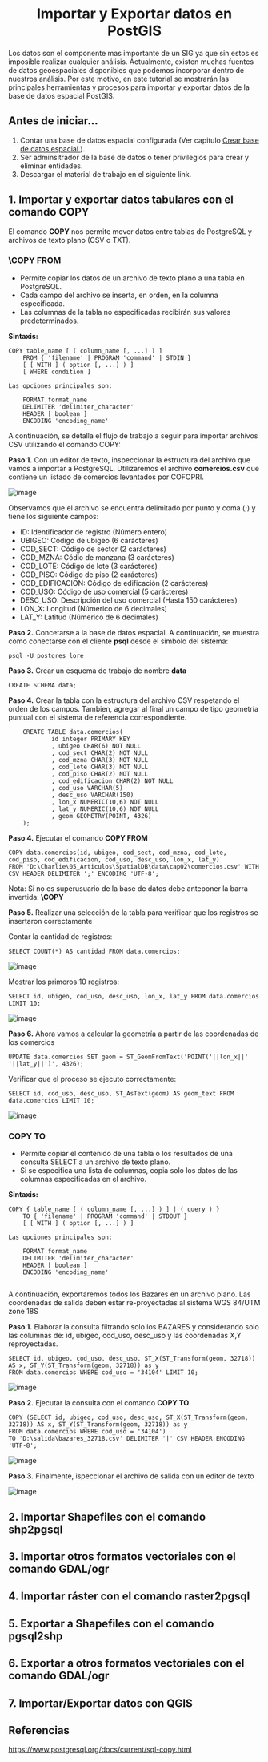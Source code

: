 <center><h1>Importar y Exportar datos en PostGIS</h1></center>

Los datos son el componente mas importante de un SIG ya que sin estos es imposible realizar cualquier análisis. Actualmente, existen muchas fuentes de datos geoespaciales disponibles que podemos incorporar dentro de nuestros análisis. Por este motivo, en este tutorial se mostrarán las principales herramientas y procesos para importar y exportar datos de la base de datos espacial PostGIS.

## Antes de iniciar...

1. Contar una base de datos espacial configurada (Ver capitulo [Crear base de datos espacial ](https://chlopezgis.github.io/base_datos_espaciales/creacion)).
2. Ser adminsitrador de la base de datos o tener privilegios para crear y eliminar entidades.
3. Descargar el material de trabajo en el siguiente link.

## 1. Importar y exportar datos tabulares con el comando COPY

El comando **COPY** nos permite mover datos entre tablas de PostgreSQL y archivos de texto plano (CSV o TXT). 

### \COPY FROM

* Permite copiar los datos de un archivo de texto plano a una tabla en PostgreSQL. 
* Cada campo del archivo se inserta, en orden, en la columna especificada.
* Las columnas de la tabla no especificadas recibirán sus valores predeterminados.

**Sintaxis:**

```
COPY table_name [ ( column_name [, ...] ) ]
    FROM { 'filename' | PROGRAM 'command' | STDIN }
    [ [ WITH ] ( option [, ...] ) ]
    [ WHERE condition ]

Las opciones principales son:

    FORMAT format_name
    DELIMITER 'delimiter_character'
    HEADER [ boolean ]
    ENCODING 'encoding_name'
```

A continuación, se detalla el flujo de trabajo a seguir para importar archivos CSV utilizando el comando COPY:

**Paso 1.**  Con un editor de texto, inspeccionar la estructura del archivo que vamos a importar a PostgreSQL. Utilizaremos el archivo **comercios.csv** que contiene un listado de comercios levantados por COFOPRI.

![image](https://user-images.githubusercontent.com/88239150/178259319-4b5df6e8-54ec-4dfc-ab74-2100b49febc6.png)

Observamos que el archivo se encuentra delimitado por punto y coma (;) y tiene los siguiente campos:

* ID: Identificador de registro (Número entero)
* UBIGEO: Código de ubigeo (6 carácteres)
* COD_SECT: Código de sector (2 carácteres)
* COD_MZNA: Códio de manzana (3 carácteres)
* COD_LOTE: Código de lote (3 carácteres)
* COD_PISO: Código de piso (2 carácteres)
* COD_EDIFICACION: Código de edificación (2 carácteres)
* COD_USO: Código de uso comercial (5 carácteres)
* DESC_USO: Descripción del uso comercial (Hasta 150 carácteres)
* LON_X: Longitud (Númerico de 6 decimales)
* LAT_Y: Latitud (Númerico de 6 decimales)

**Paso 2.** Concetarse a la base de datos espacial. A continuación, se muestra como conectarse con el cliente **psql** desde el simbolo del sistema:

```
psql -U postgres lore
```

**Paso 3.** Crear un esquema de trabajo de nombre **data**

```
CREATE SCHEMA data;
```

**Paso 4.** Crear la tabla con la estructura del archivo CSV respetando el orden de los campos. Tambien, agregar al final un campo de tipo geometría puntual con el sistema de referencia correspondiente.

```
    CREATE TABLE data.comercios(
            id integer PRIMARY KEY
            , ubigeo CHAR(6) NOT NULL
            , cod_sect CHAR(2) NOT NULL
            , cod_mzna CHAR(3) NOT NULL
            , cod_lote CHAR(3) NOT NULL
            , cod_piso CHAR(2) NOT NULL
            , cod_edificacion CHAR(2) NOT NULL
            , cod_uso VARCHAR(5)
            , desc_uso VARCHAR(150)
            , lon_x NUMERIC(10,6) NOT NULL
            , lat_y NUMERIC(10,6) NOT NULL
            , geom GEOMETRY(POINT, 4326)
    );
```

**Paso 4.** Ejecutar el comando **COPY FROM**

```
COPY data.comercios(id, ubigeo, cod_sect, cod_mzna, cod_lote, cod_piso, cod_edificacion, cod_uso, desc_uso, lon_x, lat_y) 
FROM 'D:\Charlie\05_Articulos\SpatialDB\data\cap02\comercios.csv' WITH CSV HEADER DELIMITER ';' ENCODING 'UTF-8';
```

Nota: Si no es superusuario de la base de datos debe anteponer la barra invertida: **\COPY**

**Paso 5.** Realizar una selección de la tabla para verificar que los registros se insertaron correctamente

Contar la cantidad de registros:

```
SELECT COUNT(*) AS cantidad FROM data.comercios;
``` 
![image](https://user-images.githubusercontent.com/88239150/178388439-59ef9675-9ed2-4d3b-943b-16694f414d69.png)

Mostrar los primeros 10 registros:

```
SELECT id, ubigeo, cod_uso, desc_uso, lon_x, lat_y FROM data.comercios LIMIT 10;
```

![image](https://user-images.githubusercontent.com/88239150/178388694-5f50e1b0-afe5-4721-beb7-1909ebf48616.png)

**Paso 6.** Ahora vamos a calcular la geometría a partir de las coordenadas de los comercios

```
UPDATE data.comercios SET geom = ST_GeomFromText('POINT('||lon_x||' '||lat_y||')', 4326);
```

Verificar que el proceso se ejecuto correctamente:

```
SELECT id, cod_uso, desc_uso, ST_AsText(geom) AS geom_text FROM data.comercios LIMIT 10;
```
![image](https://user-images.githubusercontent.com/88239150/178389562-3c9d0474-8568-4266-b668-17208902fab6.png)

### COPY TO
* Permite copiar el contenido de una tabla o los resultados de una consulta SELECT a un archivo de texto plano.
* Si se especifica una lista de columnas, copia solo los datos de las columnas especificadas en el archivo. 

**Sintaxis:**

```
COPY { table_name [ ( column_name [, ...] ) ] | ( query ) }
    TO { 'filename' | PROGRAM 'command' | STDOUT }
    [ [ WITH ] ( option [, ...] ) ]

Las opciones principales son:

    FORMAT format_name
    DELIMITER 'delimiter_character'
    HEADER [ boolean ]
    ENCODING 'encoding_name'
    
```

A continuación, exportaremos todos los Bazares en un archivo plano. Las coordenadas de salida deben estar re-proyectadas al sistema WGS 84/UTM zone 18S

**Paso 1.** Elaborar la consulta filtrando solo los BAZARES y considerando solo las columnas de: id, ubigeo, cod_uso, desc_uso y las coordenadas X,Y reproyectadas.

```
SELECT id, ubigeo, cod_uso, desc_uso, ST_X(ST_Transform(geom, 32718)) AS x, ST_Y(ST_Transform(geom, 32718)) as y 
FROM data.comercios WHERE cod_uso = '34104' LIMIT 10;
```
![image](https://user-images.githubusercontent.com/88239150/179316969-bd7df4e8-986a-48f8-be40-2da4212e6816.png)

**Paso 2.** Ejecutar la consulta con el comando **COPY TO**.

```
COPY (SELECT id, ubigeo, cod_uso, desc_uso, ST_X(ST_Transform(geom, 32718)) AS x, ST_Y(ST_Transform(geom, 32718)) as y 
FROM data.comercios WHERE cod_uso = '34104')
TO 'D:\salida\bazares_32718.csv' DELIMITER '|' CSV HEADER ENCODING 'UTF-8';
```
![image](https://user-images.githubusercontent.com/88239150/179317761-44a33630-1130-440b-ae4b-5b11fa488c65.png)

**Paso 3.** Finalmente, ispeccionar el archivo de salida con un editor de texto

![image](https://user-images.githubusercontent.com/88239150/179318205-1b3dd565-c1a6-43ec-a0b0-a4c2a43435ee.png)

## 2. Importar Shapefiles con el comando shp2pgsql

## 3. Importar otros formatos vectoriales con el comando GDAL/ogr

## 4. Importar ráster con el comando raster2pgsql

## 5. Exportar a Shapefiles con el comando pgsql2shp

## 6. Exportar a otros formatos vectoriales con el comando GDAL/ogr

## 7. Importar/Exportar datos con QGIS

## Referencias

https://www.postgresql.org/docs/current/sql-copy.html

